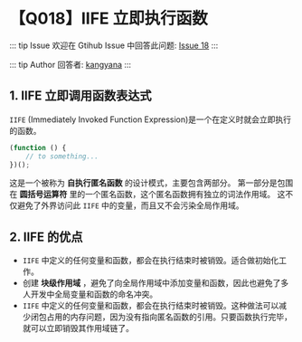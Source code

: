 # 【Q018】IIFE 立即执行函数


::: tip Issue
欢迎在 Gtihub Issue 中回答此问题: [Issue 18](https://github.com/kangyana/daily-question/issues/18)
:::

::: tip Author
回答者: [kangyana](https://github.com/kangyana)
:::
## 1. IIFE 立即调用函数表达式
`IIFE` (Immediately Invoked Function Expression)是一个在定义时就会立即执行的函数。

```javascript
(function () {
    // to something...
})();
```
这是一个被称为 **自执行匿名函数** 的设计模式，主要包含两部分。
第一部分是包围在 **圆括号运算符** 里的一个匿名函数，这个匿名函数拥有独立的词法作用域。
这不仅避免了外界访问此 `IIFE` 中的变量，而且又不会污染全局作用域。

## 2. IIFE 的优点

- `IIFE` 中定义的任何变量和函数，都会在执行结束时被销毁。适合做初始化工作。
- 创建 **块级作用域** ，避免了向全局作用域中添加变量和函数，因此也避免了多人开发中全局变量和函数的命名冲突。
- `IIFE` 中定义的任何变量和函数，都会在执行结束时被销毁。这种做法可以减少闭包占用的内存问题，因为没有指向匿名函数的引用。只要函数执行完毕，就可以立即销毁其作用域链了。
